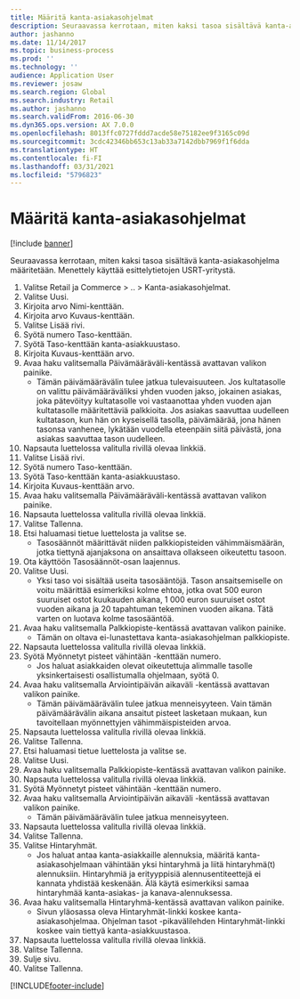 ```yaml
---
title: Määritä kanta-asiakasohjelmat
description: Seuraavassa kerrotaan, miten kaksi tasoa sisältävä kanta-asiakasohjelma määritetään.
author: jashanno
ms.date: 11/14/2017
ms.topic: business-process
ms.prod: ''
ms.technology: ''
audience: Application User
ms.reviewer: josaw
ms.search.region: Global
ms.search.industry: Retail
ms.author: jashanno
ms.search.validFrom: 2016-06-30
ms.dyn365.ops.version: AX 7.0.0
ms.openlocfilehash: 8013ffc0727fddd7acde58e75182ee9f3165c09d
ms.sourcegitcommit: 3cdc42346bb653c13ab33a7142dbb7969f1f6dda
ms.translationtype: HT
ms.contentlocale: fi-FI
ms.lasthandoff: 03/31/2021
ms.locfileid: "5796823"
---
```

# <a name="define-loyalty-programs"></a>Määritä kanta-asiakasohjelmat

[!include [banner](../includes/banner.md)]

Seuraavassa kerrotaan, miten kaksi tasoa sisältävä kanta-asiakasohjelma määritetään. Menettely käyttää esittelytietojen USRT-yritystä.

1. Valitse Retail ja Commerce > .. > Kanta-asiakasohjelmat.
2. Valitse Uusi.
3. Kirjoita arvo Nimi-kenttään.
4. Kirjoita arvo Kuvaus-kenttään.
5. Valitse Lisää rivi.
6. Syötä numero Taso-kenttään.
7. Syötä Taso-kenttään kanta-asiakkuustaso.
8. Kirjoita Kuvaus-kenttään arvo.
9. Avaa haku valitsemalla Päivämääräväli-kentässä avattavan valikon painike.
    * Tämän päivämäärävälin tulee jatkua tulevaisuuteen. Jos kultatasolle on valittu päivämääräväliksi yhden vuoden jakso, jokainen asiakas, joka pätevöityy kultatasolle voi vastaanottaa yhden vuoden ajan kultatasolle määritettäviä palkkioita. Jos asiakas saavuttaa uudelleen kultatason, kun hän on kyseisellä tasolla, päivämäärää, jona hänen tasonsa vanhenee, lykätään vuodella eteenpäin siitä päivästä, jona asiakas saavuttaa tason uudelleen.  
10. Napsauta luettelossa valitulla rivillä olevaa linkkiä.
11. Valitse Lisää rivi.
12. Syötä numero Taso-kenttään.
13. Syötä Taso-kenttään kanta-asiakkuustaso.
14. Kirjoita Kuvaus-kenttään arvo.
15. Avaa haku valitsemalla Päivämääräväli-kentässä avattavan valikon painike.
16. Napsauta luettelossa valitulla rivillä olevaa linkkiä.
17. Valitse Tallenna.
18. Etsi haluamasi tietue luettelosta ja valitse se.
    * Tasosäännöt määrittävät niiden palkkiopisteiden vähimmäismäärän, jotka tiettynä ajanjaksona on ansaittava ollakseen oikeutettu tasoon.  
19. Ota käyttöön Tasosäännöt-osan laajennus.
20. Valitse Uusi.
    * Yksi taso voi sisältää useita tasosääntöjä. Tason ansaitsemiselle on voitu määrittää esimerkiksi kolme ehtoa, jotka ovat 500 euron suuruiset ostot kuukauden aikana, 1 000 euron suuruiset ostot vuoden aikana ja 20 tapahtuman tekeminen vuoden aikana. Tätä varten on luotava kolme tasosääntöä.  
21. Avaa haku valitsemalla Palkkiopiste-kentässä avattavan valikon painike.
    * Tämän on oltava ei-lunastettava kanta-asiakasohjelman palkkiopiste.  
22. Napsauta luettelossa valitulla rivillä olevaa linkkiä.
23. Syötä Myönnetyt pisteet vähintään -kenttään numero.
    * Jos haluat asiakkaiden olevat oikeutettuja alimmalle tasolle yksinkertaisesti osallistumalla ohjelmaan, syötä 0.  
24. Avaa haku valitsemalla Arviointipäivän aikaväli -kentässä avattavan valikon painike.
    * Tämän päivämäärävälin tulee jatkua menneisyyteen. Vain tämän päivämäärävälin aikana ansaitut pisteet lasketaan mukaan, kun tavoitellaan myönnettyjen vähimmäispisteiden arvoa.  
25. Napsauta luettelossa valitulla rivillä olevaa linkkiä.
26. Valitse Tallenna.
27. Etsi haluamasi tietue luettelosta ja valitse se.
28. Valitse Uusi.
29. Avaa haku valitsemalla Palkkiopiste-kentässä avattavan valikon painike.
30. Napsauta luettelossa valitulla rivillä olevaa linkkiä.
31. Syötä Myönnetyt pisteet vähintään -kenttään numero.
32. Avaa haku valitsemalla Arviointipäivän aikaväli -kentässä avattavan valikon painike.
    * Tämän päivämäärävälin tulee jatkua menneisyyteen.  
33. Napsauta luettelossa valitulla rivillä olevaa linkkiä.
34. Valitse Tallenna.
35. Valitse Hintaryhmät.
    * Jos haluat antaa kanta-asiakkaille alennuksia, määritä kanta-asiakasohjelmaan vähintään yksi hintaryhmä ja liitä hintaryhmä(t) alennuksiin. Hintaryhmiä ja erityyppisiä alennusentiteettejä ei kannata yhdistää keskenään.  Älä käytä esimerkiksi samaa hintaryhmää kanta-asiakas- ja kanava-alennuksessa.  
36. Avaa haku valitsemalla Hintaryhmä-kentässä avattavan valikon painike.
    * Sivun yläosassa oleva Hintaryhmät-linkki koskee kanta-asiakasohjelmaa. Ohjelman tasot -pikavälilehden Hintaryhmät-linkki koskee vain tiettyä kanta-asiakkuustasoa.  
37. Napsauta luettelossa valitulla rivillä olevaa linkkiä.
38. Valitse Tallenna.
39. Sulje sivu.
40. Valitse Tallenna.



[!INCLUDE[footer-include](../../includes/footer-banner.md)]